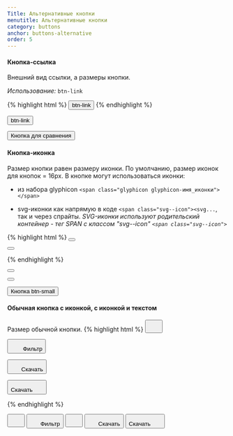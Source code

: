 ```yaml
---
Title: Альтернативные кнопки
menutitle: Альтернативные кнопки
category: buttons
anchor: buttons-alternative
order: 5
---
```


#### Кнопка-ссылка

Внешний вид ссылки, а размеры кнопки.

_Использование:_ `btn-link`

{% highlight html %}
  <button class="btn-link">btn-link</button>
{% endhighlight %}

<div class="bs-docs-example">
  <div class="">
  <button class="btn-link">btn-link</button>

  <button class="btn-default ml-10">Кнопка для сравнения</button>
  </div>
</div>

#### Кнопка-иконка

Размер кнопки равен размеру иконки.
По умолчанию, размер иконок для кнопок = 16px.
В кнопке могут использоваться иконки:
- из набора glyphicon `<span class="glyphicon glyphicon-имя_иконки"></span>`

- svg-иконки как напрямую в коде `<span class="svg--icon"><svg...`,
так и через спрайты. _SVG-иконки используют родительский контейнер - тег SPAN
с классом "svg--icon" `<span class="svg--icon">`_


{% highlight html %}
  <button class="btn-icon"><span class="svg--icon"><svg xmlns="http://www.w3.org/2000/svg" viewBox="0 0 24.5 24.5"><path d="M12.3 0C5.5 0 0 5.5 0 12.3s5.5 12.3 12.3 12.3S24.5 19 24.5 12.3 19 0 12.3 0zm7 13.8c0 .3-.2.5-.5.5h-4.6v4.6c0 .3-.2.5-.5.5h-3c-.3 0-.5-.2-.5-.5v-4.6H5.7c-.3 0-.5-.2-.5-.5v-3c0-.3.2-.5.5-.5h4.6V5.7c0-.3.2-.5.5-.5h3c.3 0 .5.2.5.5v4.6h4.6c.3 0 .5.2.5.5l-.1 3z" class="fill nostroke"></path></svg></span></button>

  <button class="btn-icon"><span class="glyphicon glyphicon-refresh"></span></button>

{% endhighlight %}
<div class="bs-docs-example">
  <div class="">
  <button class="btn-icon"><span class="svg--icon"><svg xmlns="http://www.w3.org/2000/svg" viewBox="0 0 24.5 24.5"><path d="M12.3 0C5.5 0 0 5.5 0 12.3s5.5 12.3 12.3 12.3S24.5 19 24.5 12.3 19 0 12.3 0zm7 13.8c0 .3-.2.5-.5.5h-4.6v4.6c0 .3-.2.5-.5.5h-3c-.3 0-.5-.2-.5-.5v-4.6H5.7c-.3 0-.5-.2-.5-.5v-3c0-.3.2-.5.5-.5h4.6V5.7c0-.3.2-.5.5-.5h3c.3 0 .5.2.5.5v4.6h4.6c.3 0 .5.2.5.5l-.1 3z" class="fill nostroke"></path></svg></span></button>

  <button class="btn-icon ml-10"><span class="glyphicon glyphicon-refresh"></span></button>

  <button class="btn-default btn-small ml-10">Кнопка btn-small</button>
  </div>
</div>

#### Обычная кнопка c иконкой, с иконкой и текстом
Размер обычной кнопки.
{% highlight html %}
  <button class="btn-link"><span class="svg--icon"><svg width="24" height="24"><use xlink:href="sprite.symbol.svg#glyphicons-basic-circle-alert"></use></svg></span></button>

  <button class="btn-link btn-default"><span class="svg--icon"><svg width="24" height="24"><use xlink:href="sprite.symbol.svg#glyphicons-basic-filter"></use></svg></span> Фильтр</button>

  <button class="btn-link btn-primary"><span class="svg--icon"><svg width="24" height="24"><use xlink:href="sprite.symbol.svg#glyphicons-basic-export"></use></svg></span><span class="btn-text">Скачать</span></button>

  <button class="btn-link btn-primary"><span class="btn-text">Скачать</span><span class="svg--icon"><svg width="24" height="24"><use xlink:href="sprite.symbol.svg#glyphicons-basic-export"></use></svg></span></button>

{% endhighlight %}

<div class="bs-docs-example">
  <button class="btn-link"><span class="svg--icon"><svg width="24" height="24"><use xlink:href="dist/sprite.symbol.svg#glyphicons-basic-circle-alert"></use></svg></span></button>
  <button class="btn-link btn-default ml-10"><span class="svg--icon"><svg width="24" height="24"><use xlink:href="dist/sprite.symbol.svg#glyphicons-basic-filter"></use></svg></span><span class="btn-text">Фильтр</span></button>
  <button class="btn-success ml-10"><span class="svg--icon"><svg width="24" height="24"><use xlink:href="dist/sprite.symbol.svg#glyphicons-basic-filter"></use></svg></span></button>
  <button class="btn-primary ml-10"><span class="svg--icon"><svg width="24" height="24"><use xlink:href="dist/sprite.symbol.svg#glyphicons-basic-export"></use></svg></span><span class="btn-text">Скачать</span></button>
  <button class="btn-primary ml-10"><span class="btn-text">Скачать</span><span class="svg--icon"><svg width="24" height="24"><use xlink:href="dist/sprite.symbol.svg#glyphicons-basic-export"></use></svg></span></button>
</div>
